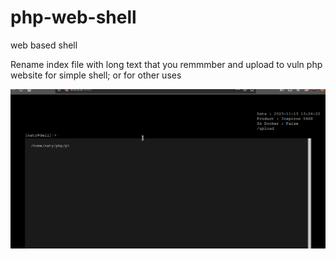 # php-web-shell
web based shell


Rename index file with long text that you remmmber and upload to vuln php website for simple shell; or for other uses

![Screenshot](Screenshot_.png)
